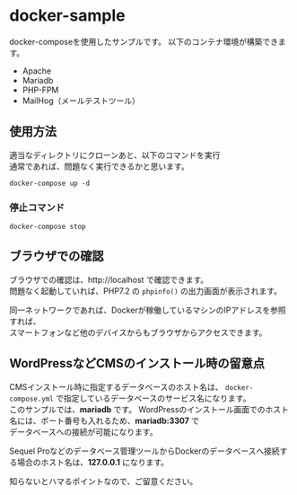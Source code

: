 # docker-sample
docker-composeを使用したサンプルです。
以下のコンテナ環境が構築できます。

* Apache
* Mariadb
* PHP-FPM
* MailHog（メールテストツール）


## 使用方法
適当なディレクトリにクローンあと、以下のコマンドを実行  
通常であれば、問題なく実行できるかと思います。

```
docker-compose up -d
```

### 停止コマンド

```
docker-compose stop
```

## ブラウザでの確認
ブラウザでの確認は、http://localhost で確認できます。  
問題なく起動していれば、PHP7.2 の `phpinfo()` の出力画面が表示されます。

同一ネットワークであれば、Dockerが稼働しているマシンのIPアドレスを参照すれば、  
スマートフォンなど他のデバイスからもブラウザからアクセスできます。  

## WordPressなどCMSのインストール時の留意点
CMSインストール時に指定するデータベースのホスト名は、 `docker-compose.yml` で指定しているデータベースのサービス名になります。  
このサンプルでは、**mariadb** です。 WordPressのインストール画面でのホスト名には、ポート番号も入れるため、**mariadb:3307** で  
データベースへの接続が可能になります。　　

Sequel Proなどのデータベース管理ツールからDockerのデータベースへ接続する場合のホスト名は、**127.0.0.1** になります。  

知らないとハマるポイントなので、ご留意ください。

